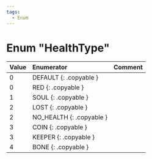 ```yaml
---
tags:
  - Enum
---
```

# Enum "HealthType"
|Value|Enumerator|Comment|
|:--|:--|:--|
|0 |DEFAULT {: .copyable } |  |
|0 |RED {: .copyable } |  |
|1 |SOUL {: .copyable } |  |
|2 |LOST {: .copyable } |  |
|2 |NO_HEALTH {: .copyable } |  |
|3 |COIN {: .copyable } |  |
|3 |KEEPER {: .copyable } |  |
|4 |BONE {: .copyable } |  |
